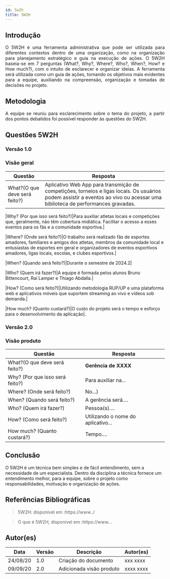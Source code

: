 ```yaml
---
id: 5w2h
title: 5W2H
---
```


## Introdução

<p align = "justify">
    O 5W2H é uma ferramenta administrativa  que pode ser utilizada para diferentes contextos dentro de uma organização, como na organização para planejamento estratégico e guia na execução de ações. O 5W2H baseia-se em 7 perguntas (What?, Why?, Where?, Who?, When?, How? e How much?), com o intuito de esclarecer e organizar ideias. A ferramenta será utilizada como um guia de ações, tornando os objetivos mais evidentes para a equipe, auxiliando na compreensão, organização e tomadas de decisões no projeto.
</p>

## Metodologia

<p align = "justify">
    A equipe se reuniu para esclarecimento sobre o tema do projeto, a partir dos pontos debatidos foi possível responder às questões do 5W2H.  
</p>


## Questões 5W2H

### Versão 1.0

### Visão geral

|Questão|Resposta|
|-------|--------|
|What?(O que deve será feito?)|Aplicativo Web App para  transmição de competições, torneios e ligas locais. Os usuários podem assistir a eventos ao vivo ou acessar uma biblioteca de performances gravadas.| 

|Why? (Por que isso será feito?)|Para auxiliar atletas locais e competições que, geralmente, não têm cobertura midiática. Facilitar o acesso a esses eventos para os fãs e a comunidade esportiva.|

|Where? (Onde será feito?)|O trabalho será realizado fãs de esportes amadores, familiares e amigos dos atletas, membros da comunidade local e entusiastas de esportes em geral e organizadores de eventos esportivos amadores, ligas locais, escolas, e clubes esportivos.|

|When? (Quando será feito?)|Durante o semestre de 2024.2|

|Who? (Quem irá fazer?)|A equipe é formada pelos alunos Bruno Bittencourt, Raí Lamper e Thiago Abdalla.|

|How? (Como será feito?)|Utilizando metodologia RUP/UP e uma plataforma web e aplicativos móveis que suportem streaming ao vivo e vídeos sob demanda.|

|How much? (Quanto custará?)|O custo do projeto será o tempo e esforço para o desenvolvimento da aplicação|.


### Versão 2.0

### Visão produto

|Questão|Resposta|
|-------|--------|
|What?(O que deve será feito?)| **Gerência de XXXX**|
|Why? (Por que isso será feito?)| Para auxiliar na...|
|Where? (Onde será feito?)|No...)|
|When? (Quando será feito?)| A gerência será....|
|Who? (Quem irá fazer?)| Pessoa(s)....|
|How? (Como será feito?)| Utilizando o nome do aplicativo... |
|How much? (Quanto custará?)|Tempo....|


## Conclusão

O 5W2H é um técnica bem simples e de fácil entendimento, sem a necessidade de um especialista. Dentro da disciplina a técnica fornece um entendimento melhor, para a equipe, sobre o projeto como responsabilidades, motivação e organização de ações.   
 
 
## Referências Bibliográficas
> 5W2H: disponivel em :https://www../

> O que é 5W2H, disponivel em :https://www...

## Autor(es)
| Data | Versão | Descrição | Autor(es) |
| -- | -- | -- | -- |
| 24/08/20 | 1.0 | Criação do documento | xxx xxxx | 
| 09/09/20 | 2.0 | Adicionada visão produto | xxxx xxxx | 
